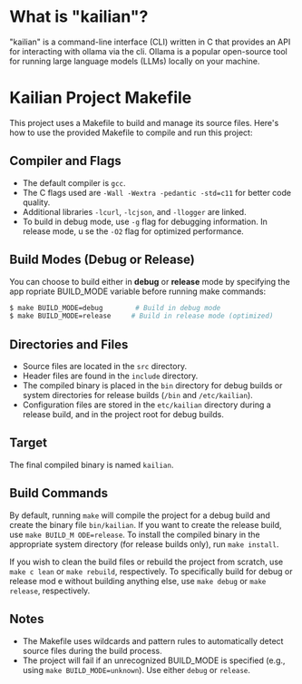 # What is "kailian"?

"kailian" is a command-line interface (CLI) written in C that provides an API for interacting with ollama via the cli. Ollama is a popular open-source tool for running large language models (LLMs) locally on your machine. 




 # Kailian Project Makefile

This project uses a Makefile to build and manage its source files. Here's how to use 
the provided Makefile to compile and run this project:

## Compiler and Flags
- The default compiler is `gcc`.
- The C flags used are `-Wall -Wextra -pedantic -std=c11` for better code quality.
- Additional libraries `-lcurl`, `-lcjson`, and `-llogger` are linked.
- To build in debug mode, use `-g` flag for debugging information. In release mode, u
se the `-O2` flag for optimized performance.

## Build Modes (Debug or Release)
You can choose to build either in **debug** or **release** mode by specifying the app
ropriate BUILD_MODE variable before running make commands:

```sh
$ make BUILD_MODE=debug        # Build in debug mode
$ make BUILD_MODE=release     # Build in release mode (optimized)
```

## Directories and Files
- Source files are located in the `src` directory.
- Header files are found in the `include` directory.
- The compiled binary is placed in the `bin` directory for debug builds or system directories for release builds (`/bin` and `/etc/kailian`).
- Configuration files are stored in the `etc/kailian` directory during a release build, and in the project root for debug builds.

## Target
The final compiled binary is named `kailian`.

## Build Commands
By default, running `make` will compile the project for a debug build and create the 
binary file `bin/kailian`. If you want to create the release build, use `make BUILD_M
ODE=release`. To install the compiled binary in the appropriate system directory (for
 release builds only), run `make install`.

If you wish to clean the build files or rebuild the project from scratch, use `make c
lean` or `make rebuild`, respectively. To specifically build for debug or release mod
e without building anything else, use `make debug` or `make release`, respectively.

## Notes
- The Makefile uses wildcards and pattern rules to automatically detect source files 
during the build process.
- The project will fail if an unrecognized BUILD_MODE is specified (e.g., using `make
 BUILD_MODE=unknown`). Use either `debug` or `release`.


